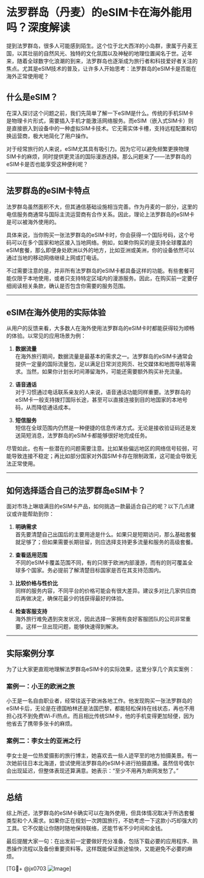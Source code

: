 # 法罗群岛（丹麦）的eSIM卡在海外能用吗？深度解读

提到法罗群岛，很多人可能感到陌生。这个位于北大西洋的小岛群，隶属于丹麦王国，以其壮丽的自然风光、独特的文化氛围以及神秘的地理位置闻名于世。近年来，随着全球数字化浪潮的到来，法罗群岛也逐渐成为旅行者和科技爱好者关注的焦点。尤其是eSIM技术的普及，让许多人开始思考：法罗群岛的eSIM卡是否能在海外正常使用呢？

## 什么是eSIM？

在深入探讨这个问题之前，我们先简单了解一下eSIM是什么。传统的手机SIM卡是物理卡片形式，需要插入手机才能激活网络服务。而eSIM（嵌入式SIM卡）则是直接嵌入到设备中的一种虚拟SIM卡技术。它无需实体卡槽，支持远程配置和切换运营商，极大地简化了用户操作。

对于经常旅行的人来说，eSIM尤其具有吸引力。因为它可以避免频繁更换物理SIM卡的麻烦，同时提供更灵活的国际漫游选择。那么问题来了——法罗群岛的eSIM卡是否也能享受这种便利呢？

---

## 法罗群岛的eSIM卡特点

法罗群岛虽然面积不大，但其通信基础设施相当完善。作为丹麦的一部分，这里的电信服务商通常与国际主流运营商有合作关系。因此，理论上法罗群岛的eSIM卡是可以被海外使用的。

具体来说，当你购买一张法罗群岛的eSIM卡时，你会获得一个国际号码，这个号码可以在多个国家和地区接入当地网络。例如，如果你购买的是支持全球覆盖的eSIM套餐，那么即便身处欧洲以外的地方，比如亚洲或美洲，你的设备依然可以通过当地的移动网络继续上网或打电话。

不过需要注意的是，并非所有法罗群岛的eSIM卡都具备这样的功能。有些套餐可能仅限于本地使用，或者只支持特定区域内的漫游服务。因此，在购买前一定要仔细阅读相关条款，确认是否包含你需要的服务范围。

---

## eSIM在海外使用的实际体验

从用户的反馈来看，大多数人在海外使用法罗群岛的eSIM卡时都能获得较为顺畅的体验。以常见的应用场景为例：

1. **数据流量**  
   在海外旅行期间，数据流量是最基本的需求之一。法罗群岛的eSIM卡通常会提供一定量的国际流量包，足以满足日常浏览网页、社交媒体和地图导航等需求。当然，如果你计划长时间滞留海外，可能还需要额外购买补充流量。

2. **语音通话**  
   对于习惯通过电话联系亲友的人来说，语音通话功能同样重要。法罗群岛的eSIM卡一般支持拨打国际长途，甚至可以直接连接到目的地国家的本地号码，从而降低通话成本。

3. **短信服务**  
   短信在全球范围内仍然是一种便捷的信息传递方式。无论是接收验证码还是发送简短消息，法罗群岛的eSIM卡都能够很好地完成任务。

尽管如此，也有一些潜在的问题需要注意。比如某些偏远地区的网络信号较弱，可能导致连接不稳定；再比如部分国家对外国SIM卡存在限制政策，这可能会导致无法正常使用。

---

## 如何选择适合自己的法罗群岛eSIM卡？

面对市场上琳琅满目的eSIM卡产品，如何挑选一款最适合自己的呢？以下几点建议或许能帮助到你：

1. **明确需求**  
   首先要清楚自己出国后的主要用途是什么。如果只是短期访问，那么基础套餐就足够了；但如果需要长期驻留，则应选择支持更多流量和服务的高级套餐。

2. **查看适用范围**  
   不同的eSIM卡覆盖范围不同，有的只限于欧洲内部漫游，而有的则可覆盖全球多个国家。务必提前了解清楚目标国家是否在其支持范围内。

3. **比较价格与性价比**  
   同样的服务内容，不同平台的价格可能会有很大差异。建议多对比几家供应商后再做决定，确保花最少的钱获得最好的体验。

4. **检查客服支持**  
   海外旅行难免遇到突发状况，因此选择一家拥有良好客服团队的公司非常重要。这样一旦出现问题，能够快速得到解决。

---

## 实际案例分享

为了让大家更直观地理解法罗群岛eSIM卡的实际效果，这里分享几个真实案例：

### 案例一：小王的欧洲之旅
小王是一名自由职业者，经常往返于欧洲各地工作。他发现购买一张法罗群岛的eSIM卡后，无论是在德国柏林还是法国巴黎，都能轻松保持在线状态，再也不用担心找不到免费Wi-Fi热点。而且相比传统SIM卡，他的手机变得更加轻便，因为他省去了携带多张卡的麻烦。

### 案例二：李女士的亚洲之行
李女士是一位热爱摄影的旅行博主，她喜欢去一些人迹罕至的地方拍摄美景。有一次她前往日本北海道，尝试使用法罗群岛的eSIM卡进行拍摄直播。虽然信号偶尔会出现延迟，但整体表现还算满意。她表示：“至少不用再为断网发愁了。”

---

## 总结

综上所述，法罗群岛的eSIM卡确实可以在海外使用，但具体情况取决于所选套餐类型和个人需求。如果你正在规划一次跨国旅行，不妨考虑一下这款小巧却强大的工具。它不仅能让你随时随地保持联络，还能节省不少时间和金钱。

最后提醒大家一句：在出发前一定要做好充分准备，包括下载必要的应用程序、熟悉操作流程以及备份重要资料等。这样既能保证旅途愉快，又能避免不必要的麻烦。

[TG💪+ @jx0703 ![Image](https://github.com/user-attachments/assets/dbca1d08-cadb-493c-b0ec-ad6f7a83f270)]